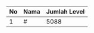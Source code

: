 | No | Nama            | Jumlah Level |
|----|-----------------|--------------|
| 1  | #    |    5088        |
